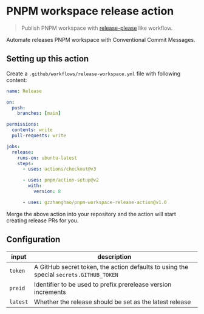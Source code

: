 # PNPM workspace release action

> Publish PNPM workspace with [release-please](https://github.com/googleapis/release-please/) like workflow.

Automate releases PNPM workspace with Conventional Commit Messages.

## Setting up this action

Create a `.github/workflows/release-workspace.yml` file with following content:

```yaml
name: Release

on:
  push:
    branches: [main]

permissions:
  contents: write
  pull-requests: write

jobs:
  release:
    runs-on: ubuntu-latest
    steps:
      - uses: actions/checkout@v3

      - uses: pnpm/action-setup@v2
        with:
          version: 8

      - uses: gzzhanghao/pnpm-workspace-release-action@v1.0
```

Merge the above action into your repository and the action will start creating release PRs for you.

## Configuration

| input | description |
| --- | --- |
| `token` | A GitHub secret token, the action defaults to using the special `secrets.GITHUB_TOKEN` |
| `preid` | Identifier to be used to prefix prerelease version increments |
| `latest` | Whether the release should be set as the latest release |

